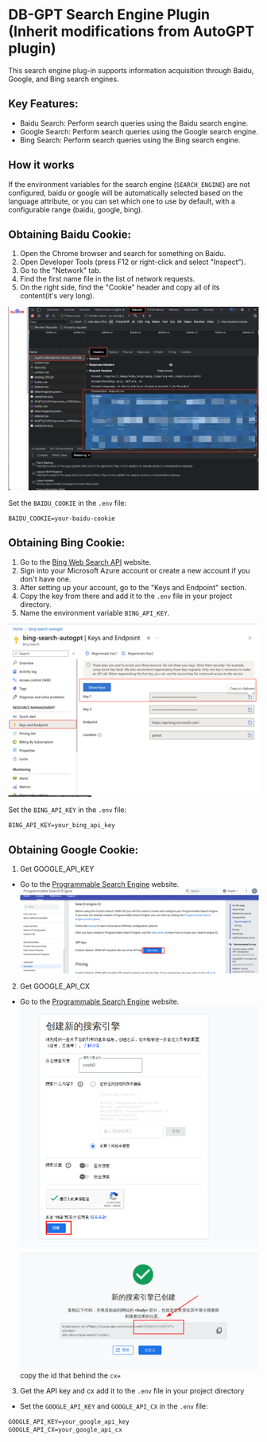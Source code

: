 # DB-GPT Search Engine Plugin (Inherit modifications from AutoGPT plugin)

This search engine plug-in supports information acquisition through Baidu, Google, and Bing search engines.

## Key Features:
- Baidu Search: Perform search queries using the Baidu search engine.
- Google Search: Perform search queries using the Google search engine.
- Bing Search: Perform search queries using the Bing search engine.

## How it works
If the environment variables for the search engine (`SEARCH_ENGINE`) are not configured,  baidu or google will be automatically selected based on the language attribute, or you can set which one to use by default, with a configurable range (baidu, google, bing).

## Obtaining Baidu Cookie:
1. Open the Chrome browser and search for something on Baidu.
2. Open Developer Tools (press F12 or right-click and select "Inspect").
3. Go to the "Network" tab.
4. Find the first name file in the list of network requests.
5. On the right side, find the "Cookie" header and copy all of its content(it's very long).

![Baidu Cookie](./screenshots/baidu_cookie.png)

Set the `BAIDU_COOKIE` in the `.env` file:
```
BAIDU_COOKIE=your-baidu-cookie
```

## Obtaining Bing Cookie:
1. Go to the [Bing Web Search API](https://www.microsoft.com/en-us/bing/apis/bing-web-search-api) website.
2. Sign into your Microsoft Azure account or create a new account if you don't have one.
3. After setting up your account, go to the "Keys and Endpoint" section.
4. Copy the key from there and add it to the `.env` file in your project directory.
5. Name the environment variable `BING_API_KEY`.

![Azure Key](./screenshots/bing_azure_api.png)


Set the `BING_API_KEY` in the `.env` file:
```
BING_API_KEY=your_bing_api_key
```

## Obtaining Google Cookie:
1. Get GOOGLE_API_KEY 
- Go to the [Programmable Search Engine](https://developers.google.com/custom-search/v1/overview#api_key) website.
![Google Key](./screenshots/google_key.png)
2. Get GOOGLE_API_CX
- Go to the [Programmable Search Engine](https://programmablesearchengine.google.com/controlpanel/create) website.
![Google CX](./screenshots/google_cx2.png)
![Google CX](./screenshots/google_cx3.png)
copy the id that behind the `cx=`
3. Get the API key and cx add it to the `.env` file in your project directory

- Set the `GOOGLE_API_KEY` and  `GOOGLE_API_CX` in the `.env` file:
```
GOOGLE_API_KEY=your_google_api_key
GOOGLE_API_CX=your_google_api_cx
```
